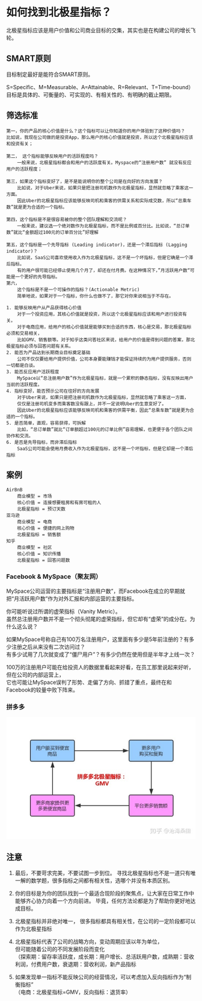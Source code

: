 # 如何找到北极星指标？

北极星指标应该是用户价值和公司商业目标的交集，其实也是在构建公司的增长飞轮。

## SMART原则

目标制定最好是能符合SMART原则。

S=Specific、M=Measurable、A=Attainable、R=Relevant、T=Time-bound）
目标是具体的、可衡量的、可实现的、有相关性的、有明确的截止期限。

## 筛选标准
```text
第一，你的产品的核心价值是什么？这个指标可以让你知道你的用户体验到了这种价值吗？
比如说，我现在公司做的是投资App，那么用户的核心价值就是投资，所以这个北极星指标应该和投资有关；

第二， 这个指标能够反映用户的活跃程度吗？
	一般来说，北极星指标都会和用户的活跃度有关。Myspace的“注册用户数” 就没有反应用户的活跃程度；

第三，如果这个指标变好了，是不是能说明你的整个公司是在向好的方向发展？
    比如说，对于Uber来说，如果只是把注册司机数作为北极星指标，显然就忽略了乘客这一方面。
	因此Uber的北极星指标应该能够反映司机和乘客的供需关系和实际成交数，所以“总乘车数”就是更为合适的一个指标。

第四，这个指标是不是很容易被你的整个团队理解和交流呢？
	一般来说，建议选一个绝对数作为北极星指标，而不是比例或百分比。比如说，“总订单数”就比“金额超过100元的订单百分比”好理解

第五，这个指标是一个先导指标 (Leading indicator)，还是一个滞后指标 (Lagging indicator)？
	比如说，SaaS公司喜欢使用收入作为北极星指标，这不是一个坏指标，但是它确是一个滞后指标。
	有的用户很可能已经停止使用几个月了，却还在付月费。在这种情况下，”月活跃用户数“可能是一个更好的先导指标。
第六，
	这个指标是不是一个可操作的指标？(Actionable Metric)
	简单地说，如果对于一个指标，你什么也做不了，那它对你来说相当于不存在。
```

```text
1. 能够反映用户从产品获得核心价值
    对于一个投资应用，其核心价值就是投资，所以这个北极星指标应该和用户进行投资有关。  
    对于电商应用，给用户的核心价值就是能够买到合适的东西，核心是交易，那北极星指标必须和交易相关，  
    比如GMV、销售额等。对于知乎这类问答社区来说，给用户的价值是得到问题的答案，那北极星指标必须与回答问题有关系。
2. 能否为产品达到长期商业目标奠定基础
    公司不仅仅要给用户提供价值，公司本身要能赚钱才能保证持续的为用户提供服务，否则一切都是白谈。
3. 能否反应用户活跃程度
    MySpace以“总注册用户数”作为北极星指标，就是一个累积的静态指标，没有反映出用户当前的活跃程度。
4. 指标变好，能否预示公司在往好的方向发展
    对于Uber来说，如果只是把注册司机数作为北极星指标，显然就忽略了乘客这一方面，  
    仅仅是注册司机变多而乘客数没有跟上，并不一定说明Uber的生意变好了。  
    因此Uber的北极星指标应该能够反映司机和乘客的供需平衡，因此“总乘车数”就是更为合适的一个指标。
5. 是否简单，直观，容易获得，可拆解  
    比如，“总订单数”就比“订单额超过100元的订单比例”容易理解，也更便于各个团队之间协作和交流。
6. 是否是先导指标，而非滞后指标  
    SaaS公司可能会使用月费收入作为北极星指标，这不是一个坏指标，但是它却是一个滞后指标
```

## 案例
```text
AirBnB
	商业模型 = 市场
	核心价值 = 连接想要租房和有房可租的人
	北极星指标 = 预订天数
亚马逊
	商业模型 = 电商
	核心价值 = 便捷的网上购物
	北极星指标 = 销售额
知乎
	商业模型 = 社区
	核心价值 = 知识传播
	北极星指标 = 回答问题数
```

### Facebook & MySpace（聚友网）

MySpace公司运营的主要指标是“注册用户数”，而Facebook在成立的早期就把“月活跃用户数”作为对外汇报和内部运营的主要指标。  

你可能听说过所谓的虚荣指标（Vanity Metric）。  
虽然总注册用户数并不是一个彻头彻尾的虚荣指标，但它却有“虚荣”的成分在。为什么这么说？  

如果MySpace号称自己有100万名注册用户，这里面有多少是5年前注册的？有多少注册之后从来没有二次访问过？  
有多少试用了几次就变成了“僵尸用户”？有多少仍然在使用但是半年才上线一次？  

100万的注册用户可能在给投资人的数据里看起来好看，在员工那里说起来好听，但在公司的内部运营上，  
它也可能让MySpace误判了形势、走偏了方向、抓错了重点，最终在和Facebook的较量中败下阵来。

### 拼多多

![](_pic/PDD-PolarisMetric.jpeg)

## 注意

1. 最后，不要苛求完美，不要试图一步到位。
寻找北极星指标也不是一道只有唯一解的数学题，很多指标之间都有相关性，选哪个并没有本质区别。
    
2. 你的目标是为你的团队找到一个最适合现阶段的聚焦点，让大家在日常工作中能够齐心协力向着一个方向前进。
毕竟，任何方法论都是为了帮助你更好地达成目标。

3. 北极星指标并非绝对唯一，
很多指标都具有相关性，在公司的一定阶段都可以作为北极星指标

4. 北极星指标代表了公司的战略方向，变动周期应该以年为单位，  
但可能随着公司的不同发展阶段而变化  
（探索期：留存率活跃度，成长期：用户增长、总活跃用户数，成熟期：营收利润，付费用户数，衰退期：营收利润，新产品指标

5. 如果发现单一指标不能反映公司的经营情况，可以考虑加入反向指标作为“制衡指标”  
（电商：北极星指标=GMV，反向指标：退货率）
